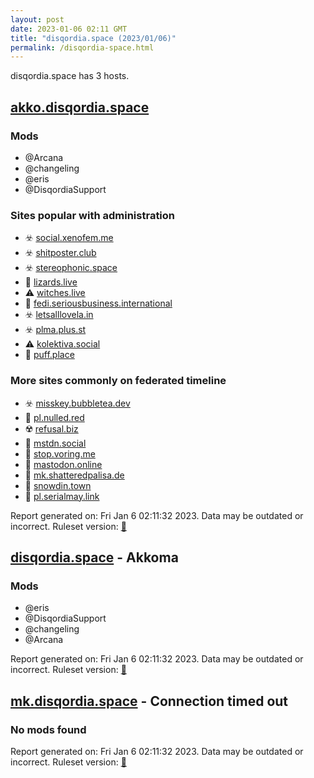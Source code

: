 ```yaml
---
layout: post
date: 2023-01-06 02:11 GMT
title: "disqordia.space (2023/01/06)"
permalink: /disqordia-space.html
---
```


disqordia.space has 3 hosts.

## [akko.disqordia.space](https://akko.disqordia.space)

### Mods
 * @Arcana
 * @changeling
 * @eris
 * @DisqordiaSupport

### Sites popular with administration

* ☣️ [social.xenofem.me](/social-xenofem-me.html)
* ☣️ [shitposter.club](/shitposter-club.html)
* ☣️ [stereophonic.space](/stereophonic-space.html)
* 🚫 [lizards.live](/lizards-live.html)
* ⚠️ [witches.live](/witches-live.html)
* 🐘 [fedi.seriousbusiness.international](/fedi-seriousbusiness-international.html)
* ☣️ [letsalllovela.in](/letsalllovela-in.html)
* ☣️ [plma.plus.st](/plma-plus-st.html)
* ⚠️ [kolektiva.social](/kolektiva-social.html)
* 🐘 [puff.place](/puff-place.html)

### More sites commonly on federated timeline

* ☣️ [misskey.bubbletea.dev](/misskey-bubbletea-dev.html)
* 🐘 [pl.nulled.red](/pl-nulled-red.html)
* ☢️ [refusal.biz](/refusal-biz.html)
* 🐘 [mstdn.social](/mstdn-social.html)
* 🐘 [stop.voring.me](/stop-voring-me.html)
* 🐘 [mastodon.online](/mastodon-online.html)
* 🐘 [mk.shatteredpalisa.de](/mk-shatteredpalisa-de.html)
* 🚫 [snowdin.town](/snowdin-town.html)
* 🐘 [pl.serialmay.link](/pl-serialmay-link.html)

Report generated on: Fri Jan  6 02:11:32 2023. Data may be outdated or incorrect.
Ruleset version: [🏀](/version-basketball)

## [disqordia.space](https://disqordia.space) - Akkoma

### Mods
 * @eris
 * @DisqordiaSupport
 * @changeling
 * @Arcana

Report generated on: Fri Jan  6 02:11:32 2023. Data may be outdated or incorrect.
Ruleset version: [🏀](/version-basketball)

## [mk.disqordia.space](https://mk.disqordia.space) - Connection timed out

### No mods found

Report generated on: Fri Jan  6 02:11:32 2023. Data may be outdated or incorrect.
Ruleset version: [🏀](/version-basketball)

